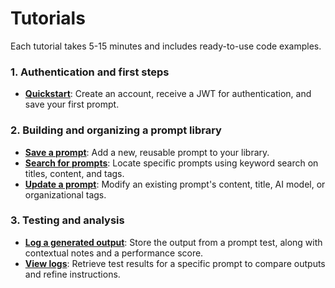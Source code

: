 # Tutorials

Each tutorial takes 5-15 minutes and includes ready-to-use code examples.

### 1. Authentication and first steps

* **[Quickstart](quickstart.md)**: Create an account, receive a JWT for authentication, and save your first prompt.

### 2. Building and organizing a prompt library

* **[Save a prompt](tutorials/create-prompt.md)**: Add a new, reusable prompt to your library.
* **[Search for prompts](tutorials/search-prompts.md)**: Locate specific prompts using keyword search on titles, content, and tags.
* **[Update a prompt](tutorials/update-prompt.md)**: Modify an existing prompt's content, title, AI model, or organizational tags.

### 3. Testing and analysis

* **[Log a generated output](tutorials/test-prompt.md)**: Store the output from a prompt test, along with contextual notes and a performance score.
* **[View logs](tutorials/view-logs.md)**: Retrieve test results for a specific prompt to compare outputs and refine instructions.
